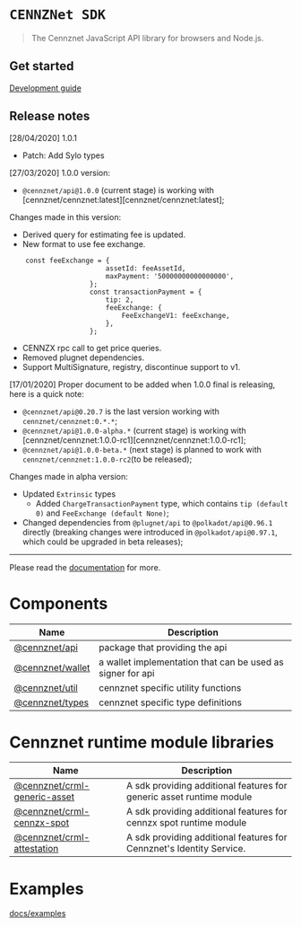 # `CENNZNet SDK`

> The Cennznet JavaScript API library for browsers and Node.js.

## Get started

[Development guide](docs/GET_STARTED.md)

## Release notes

[28/04/2020] 1.0.1

- Patch: Add Sylo types

[27/03/2020]  1.0.0 version:

 - `@cennznet/api@1.0.0` (current stage) is working with [cennznet/cennznet:latest][cennznet/cennznet:latest];

Changes made in this version:
 
- Derived query for estimating fee is updated.
- New format to use fee exchange.
```
    const feeExchange = {
                        assetId: feeAssetId,
                        maxPayment: '50000000000000000',
                    };
                    const transactionPayment = {
                        tip: 2,
                        feeExchange: {
                            FeeExchangeV1: feeExchange,
                        },
                    };
```
- CENNZX rpc call to get price queries.
- Removed plugnet dependencies.
- Support MultiSignature, registry, discontinue support to v1.

[17/01/2020] Proper document to be added when 1.0.0 final is releasing, here is a quick note:

- `@cennznet/api@0.20.7` is the last version working with `cennznet/cennznet:0.*.*`;
- `@cennznet/api@1.0.0-alpha.*` (current stage) is working with [cennznet/cennznet:1.0.0-rc1][cennznet/cennznet:1.0.0-rc1];
- `@cennznet/api@1.0.0-beta.*` (next stage) is planned to work with `cennznet/cennznet:1.0.0-rc2`(to be released);

Changes made in alpha version:

- Updated `Extrinsic` types
  - Added `ChargeTransactionPayment` type, which contains `tip (default 0)` and `FeeExchange (default None)`;
- Changed dependencies from `@plugnet/api` to `@polkadot/api@0.96.1` directly (breaking changes were introduced in `@polkadot/api@0.97.1`, which could be upgraded in beta releases);

---

Please read the [documentation](https://cennznetdocs.com/api/latest/tutorials/0_Overview.md) for more.

# Components

| Name                                | Description                                                |
| ----------------------------------- | ---------------------------------------------------------- |
| [@cennznet/api](packages/api)       | package that providing the api                             |
| [@cennznet/wallet](packages/wallet) | a wallet implementation that can be used as signer for api |
| [@cennznet/util](packages/util)     | cennznet specific utility functions                        |
| [@cennznet/types](packages/types)   | cennznet specific type definitions                         |

# Cennznet runtime module libraries

| Name                                                        | Description                                                          |
| ----------------------------------------------------------- | -------------------------------------------------------------------- |
| [@cennznet/crml-generic-asset](packages/crml-generic-asset) | A sdk providing additional features for generic asset runtime module |
| [@cennznet/crml-cennzx-spot](packages/crml-cennzx-spot)     | A sdk providing additional features for cennzx spot runtime module   |
| [@cennznet/crml-attestation](packages/crml-attestation)     | A sdk providing additional features for Cennznet's Identity Service. |

# Examples

[docs/examples](docs/examples)
